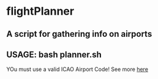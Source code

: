 # flightPlanner
## A script for gathering info on airports

## USAGE: bash planner.sh

YOu must use a valid ICAO Airport Code!
See more [here](https://www.world-airport-codes.com/)